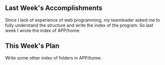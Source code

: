## Last Week's Accomplishments
Since I lack of experience of web programming, my teamleader asked me to fully understand the structure and write the index of the program.
So last week I wrote the index of APP/home.

## This Week's Plan
Write some other index of folders in APP/home. 